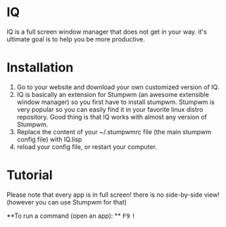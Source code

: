 IQ
==

IQ is a full screen window manager that does not get in your way. it's ultimate goal is to help you be more productive.


Installation
============

1. Go to your website and download your own customized version of IQ.
2. IQ is basically an extension for Stumpwm (an awesome extensible window manager) so you first have to install stumpwm. Stumpwm is very popular so you can easily find it in your favorite linux distro repository. Good thing is that IQ works with almost any version of Stumpwm.
3. Replace the content of your ~/.stumpwmrc file (the main stumpwm config file) with IQ.lisp
4. reload your config file, or restart your computer.


Tutorial
=========

Please note that every app is in full screen! there is no side-by-side view!  (however you can use Stumpwm for that)

**To run a command (open an app): ** <kbd>F9</kbd>  <kbd>!</kbd> 


 
















